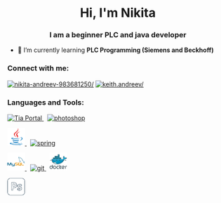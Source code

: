 <h1 align="center">Hi, I'm Nikita</h1>
<h3 align="center">I am a beginner PLC and java developer</h3>

- 🌱 I’m currently learning **PLC Programming (Siemens and Beckhoff)**

<h3 align="left">Connect with me:</h3>
<p align="left">
<a href="https://linkedin.com/in/nikita-andreev-983681250/" target="blank"><img align="center" src="https://raw.githubusercontent.com/rahuldkjain/github-profile-readme-generator/master/src/images/icons/Social/linked-in-alt.svg" alt="nikita-andreev-983681250/" height="30" width="40" /></a>
<a href="https://fb.com/keith.andreev/" target="blank"><img align="center" src="https://raw.githubusercontent.com/rahuldkjain/github-profile-readme-generator/master/src/images/icons/Social/facebook.svg" alt="keith.andreev/" height="30" width="40" /></a>
</p>

<h3 align="left">Languages and Tools:</h3>
<p align="left"> 
<a href="https://www.siemens.com/de/de/produkte/automatisierung/industrie-software/automatisierungs-software/tia-portal.html" target="_blank" rel="noreferrer"> <img src="https://www.automation-fair.com/wp-content/uploads/3415_0.jpg" alt="Tia Portal" width="60" height="40"/> </a> &nbsp;
<a href="https://www.beckhoff.com/de-de/" target="_blank" rel="noreferrer"> <img src="https://www.beckhoff.com/media/pictures/tiles/products/automation/tc1xxx.png" alt="photoshop" width="60" height="60"/> </a>  
</p>
<p align="left"> 
<a href="https://www.java.com" target="_blank" rel="noreferrer"> <img src="https://raw.githubusercontent.com/devicons/devicon/master/icons/java/java-original.svg" alt="java" width="40" height="40"/> </a> &nbsp;
<a href="https://spring.io/" target="_blank" rel="noreferrer"> <img src="https://www.vectorlogo.zone/logos/springio/springio-icon.svg" alt="spring" width="40" height="40"/> </a> 
</p>
<a href="https://www.mysql.com/" target="_blank" rel="noreferrer"> <img src="https://raw.githubusercontent.com/devicons/devicon/master/icons/mysql/mysql-original-wordmark.svg" alt="mysql" width="40" height="40"/> </a>&nbsp; 
<a href="https://git-scm.com/" target="_blank" rel="noreferrer"> <img src="https://www.vectorlogo.zone/logos/git-scm/git-scm-icon.svg" alt="git" width="40" height="40"/> </a> &nbsp;
<a href="https://www.docker.com/" target="_blank" rel="noreferrer"> <img src="https://raw.githubusercontent.com/devicons/devicon/master/icons/docker/docker-original-wordmark.svg" alt="docker" width="40" height="40"/> </a> 
</p>
<a href="https://www.photoshop.com/en" target="_blank" rel="noreferrer"> <img src="https://raw.githubusercontent.com/devicons/devicon/master/icons/photoshop/photoshop-line.svg" alt="photoshop" width="40" height="40"/> </a> 
